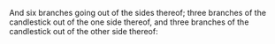 And six branches going out of the sides thereof; three branches of the candlestick out of the one side thereof, and three branches of the candlestick out of the other side thereof:

